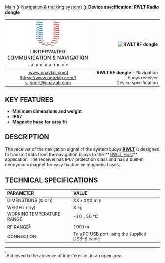 [Main](/README.md) ❯ [Navigation & tracking systems](/navigation_and_tracking_systems_en) ❯ **Device specification: RWLT Radio dongle**

<div style="page-break-after: always;"></div>

| ![logo](/documentation/sm_logo.png) | ![RWLT RF dongle]() |
| :---: | ---: |
| [www.unavlab.com](https://www.unavlab.com/) <br/> [support@unavlab.com](mailto:support@unavlab.com) | **RWLT RF dongle** - Navigation buoys receiver <br/> Device specification |

## KEY FEATURES

* **Minimum dimensions and weight**
* **IP67**
* **Magnetic base for easy fit**

## DESCRIPTION

The receiver of the navigation signal of the system buoys **[RWLT](RWLT_DataBrief_en.md)** is designed to transmit data from the navigation buoys to the ** [RWLT Host](https://github.com/ucnl/RWLT_Host)** application. The receiver has IP67 protection class and has a built-in neodymium magnet for easy fixation on magnetic bases.

<div style="page-break-after: always;"></div>

## TECHNICAL SPECIFICATIONS 

| PARAMETER | VALUE |
| :--- | :--- |
| DIMENSTIONS (Ф х h) | XX x XXX mm |
| WEIGHT (dry) | X kg |
| WORKING TEMPERATURE RANGE | -10 .. 50 °С |
| RF RANGE<sup>[1](#footnote1)</sup> | 1000 m |
| CONNECTION | To a PC USB port using the supplied USB-B cable |

________________
<a name="footnote1"><sup>1</sup></a>Achieved in the absence of interference, in an open area.  

<div style="page-break-after: always;"></div>
